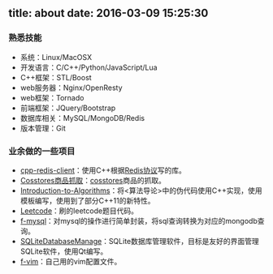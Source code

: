 title: about
date: 2016-03-09 15:25:30
---

### 熟悉技能
- 系统：Linux/MacOSX
- 开发语言：C/C++/Python/JavaScript/Lua
- C++框架：STL/Boost
- web服务器：Nginx/OpenResty
- web框架：Tornado
- 前端框架：JQuery/Bootstrap
- 数据库相关：MySQL/MongoDB/Redis
- 版本管理：Git


### 业余做的一些项目
* [cpp-redis-client](https://github.com/Finalcheat/cpp-redis-client)：使用C++根据[Redis协议](http://redis.io/topics/protocol)写的库。
* [Cosstores商品抓取](http://www.finalcheat.com:7777/get/cosstores_log/)：[cosstores](http://www.cosstores.com/)商品的抓取。
* [Introduction-to-Algorithms](https://github.com/Finalcheat/Introduction-to-Algorithms)：将<算法导论>中的伪代码使用C++实现，使用模板编写，使用到了部分C++11的新特性。
* [Leetcode](https://github.com/Finalcheat/leetcode)：刷的leetcode题目代码。
* [f-mysql](https://github.com/Finalcheat/f-mysql)：对mysql的操作进行简单封装，将sql查询转换为对应的mongodb查询。
* [SQLiteDatabaseManage](https://github.com/Finalcheat/SQLiteDatabaseManage)：SQLite数据库管理软件，目标是友好的界面管理SQLite软件，使用Qt编写。
* [f-vim](https://github.com/Finalcheat/f-vim)：自己用的vim配置文件。

